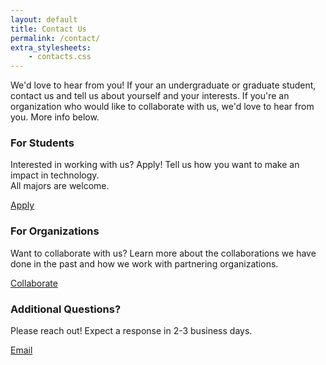 ```yaml
---
layout: default
title: Contact Us
permalink: /contact/
extra_stylesheets: 
    - contacts.css
---
```


We'd love to hear from you! If your an undergraduate or graduate student, contact us and tell us about yourself and your interests. If you're an organization who would like to collaborate with us, we'd love to hear from you. More info below.

<div class="contact-info">
  <!-- <div class="card">
    <div class="card-text">
      <h3>Want to stay updated about the TREE Lab?</h3>
      <p>Stay in touch! Keep up with all TREE Lab's news.</p>
      <button onclick="window.location.href='https://twitter.com/dailypuppy?lang=en'">FOLLOW</button>
    </div>
  </div> -->
    <div class="card">
        <div class="card-text">
            <h3>For Students</h3>
            <p>Interested in working with us? Apply! Tell us how you want to make an impact in technology.<br>All majors are welcome.</p>
            <div>
                <a class="button" href="https://forms.gle/dLXYiLxsNJhKCJZX9" target="blank">Apply</a>
            </div>
        </div>
    </div>
    <div class="card">
        <div class="card-text">
            <h3>For Organizations</h3>
            <p>Want to collaborate with us? Learn more about the collaborations we have done in the past and how we work with partnering organizations.</p>
            <div>
                <a class="button" href="../partners">Collaborate</a>
            </div>
        </div>
    </div>
    <div class="card">
        <div class="card-text">
            <h3>Additional Questions?</h3>
            <p>Please reach out! Expect a response in 2-3 business days.</p>
            <div>
                <a class="button" href="mailto:sepehr.vakil@northwestern.edu" target="blank">Email</a>
            </div>
        </div>
    </div>
</div>
